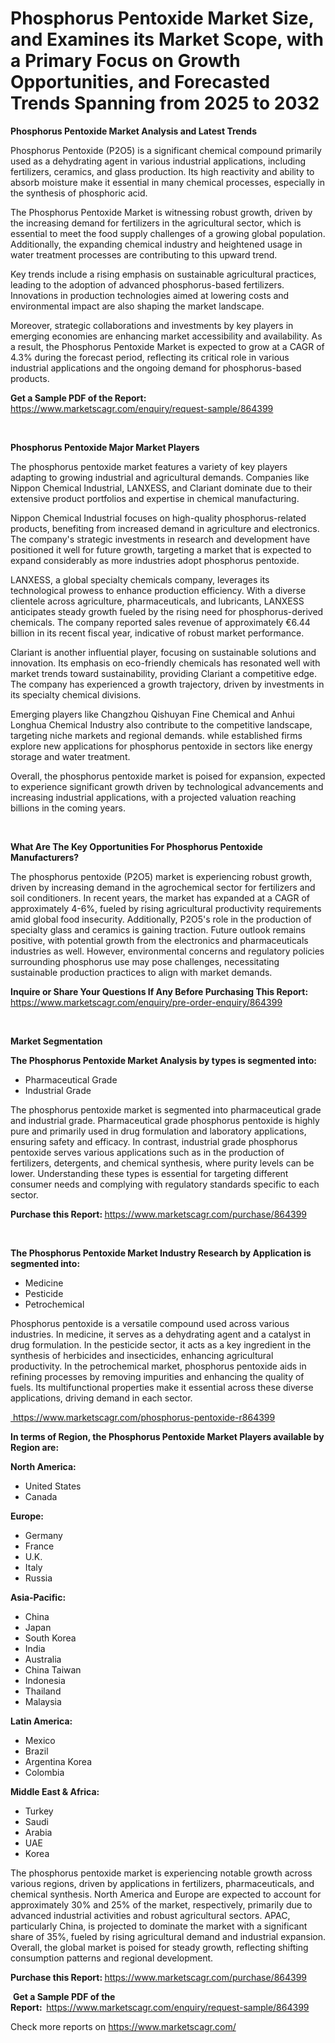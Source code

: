 <p><h1>Phosphorus Pentoxide Market Size, and Examines its Market Scope, with a Primary Focus on Growth Opportunities, and Forecasted Trends Spanning from 2025 to 2032</h1></p><p><strong>Phosphorus Pentoxide Market Analysis and Latest Trends</strong></p>
<p><p>Phosphorus Pentoxide (P2O5) is a significant chemical compound primarily used as a dehydrating agent in various industrial applications, including fertilizers, ceramics, and glass production. Its high reactivity and ability to absorb moisture make it essential in many chemical processes, especially in the synthesis of phosphoric acid. </p><p>The Phosphorus Pentoxide Market is witnessing robust growth, driven by the increasing demand for fertilizers in the agricultural sector, which is essential to meet the food supply challenges of a growing global population. Additionally, the expanding chemical industry and heightened usage in water treatment processes are contributing to this upward trend. </p><p>Key trends include a rising emphasis on sustainable agricultural practices, leading to the adoption of advanced phosphorus-based fertilizers. Innovations in production technologies aimed at lowering costs and environmental impact are also shaping the market landscape. </p><p>Moreover, strategic collaborations and investments by key players in emerging economies are enhancing market accessibility and availability. As a result, the Phosphorus Pentoxide Market is expected to grow at a CAGR of 4.3% during the forecast period, reflecting its critical role in various industrial applications and the ongoing demand for phosphorus-based products.</p></p>
<p><strong>Get a Sample PDF of the Report:&nbsp;</strong> <a href="https://www.marketscagr.com/enquiry/request-sample/864399?utm_campaign=1868&utm_medium=2&utm_source=Github&utm_content=ia&utm_term=30012025&utm_id=phosphorus-pentoxide">https://www.marketscagr.com/enquiry/request-sample/864399</a></p>
<p>&nbsp;</p>
<p><strong>Phosphorus Pentoxide Major Market Players</strong></p>
<p><p>The phosphorus pentoxide market features a variety of key players adapting to growing industrial and agricultural demands. Companies like Nippon Chemical Industrial, LANXESS, and Clariant dominate due to their extensive product portfolios and expertise in chemical manufacturing.</p><p>Nippon Chemical Industrial focuses on high-quality phosphorus-related products, benefiting from increased demand in agriculture and electronics. The company's strategic investments in research and development have positioned it well for future growth, targeting a market that is expected to expand considerably as more industries adopt phosphorus pentoxide.</p><p>LANXESS, a global specialty chemicals company, leverages its technological prowess to enhance production efficiency. With a diverse clientele across agriculture, pharmaceuticals, and lubricants, LANXESS anticipates steady growth fueled by the rising need for phosphorus-derived chemicals. The company reported sales revenue of approximately €6.44 billion in its recent fiscal year, indicative of robust market performance.</p><p>Clariant is another influential player, focusing on sustainable solutions and innovation. Its emphasis on eco-friendly chemicals has resonated well with market trends toward sustainability, providing Clariant a competitive edge. The company has experienced a growth trajectory, driven by investments in its specialty chemical divisions.</p><p>Emerging players like Changzhou Qishuyan Fine Chemical and Anhui Longhua Chemical Industry also contribute to the competitive landscape, targeting niche markets and regional demands. while established firms explore new applications for phosphorus pentoxide in sectors like energy storage and water treatment.</p><p>Overall, the phosphorus pentoxide market is poised for expansion, expected to experience significant growth driven by technological advancements and increasing industrial applications, with a projected valuation reaching billions in the coming years.</p></p>
<p>&nbsp;</p>
<p><strong>What Are The Key Opportunities For Phosphorus Pentoxide Manufacturers?</strong></p>
<p><p>The phosphorus pentoxide (P2O5) market is experiencing robust growth, driven by increasing demand in the agrochemical sector for fertilizers and soil conditioners. In recent years, the market has expanded at a CAGR of approximately 4-6%, fueled by rising agricultural productivity requirements amid global food insecurity. Additionally, P2O5's role in the production of specialty glass and ceramics is gaining traction. Future outlook remains positive, with potential growth from the electronics and pharmaceuticals industries as well. However, environmental concerns and regulatory policies surrounding phosphorus use may pose challenges, necessitating sustainable production practices to align with market demands.</p></p>
<p><strong>Inquire or Share Your Questions If Any Before Purchasing This Report:</strong> <a href="https://www.marketscagr.com/enquiry/pre-order-enquiry/864399?utm_campaign=1868&utm_medium=2&utm_source=Github&utm_content=ia&utm_term=30012025&utm_id=phosphorus-pentoxide">https://www.marketscagr.com/enquiry/pre-order-enquiry/864399</a></p>
<p>&nbsp;</p>
<p><strong>Market Segmentation</strong></p>
<p><strong>The Phosphorus Pentoxide Market Analysis by types is segmented into:</strong></p>
<p><ul><li>Pharmaceutical Grade</li><li>Industrial Grade</li></ul></p>
<p><p>The phosphorus pentoxide market is segmented into pharmaceutical grade and industrial grade. Pharmaceutical grade phosphorus pentoxide is highly pure and primarily used in drug formulation and laboratory applications, ensuring safety and efficacy. In contrast, industrial grade phosphorus pentoxide serves various applications such as in the production of fertilizers, detergents, and chemical synthesis, where purity levels can be lower. Understanding these types is essential for targeting different consumer needs and complying with regulatory standards specific to each sector.</p></p>
<p><strong>Purchase this Report:&nbsp;</strong><a href="https://www.marketscagr.com/purchase/864399?utm_campaign=1868&utm_medium=2&utm_source=Github&utm_content=ia&utm_term=30012025&utm_id=phosphorus-pentoxide">https://www.marketscagr.com/purchase/864399</a></p>
<p>&nbsp;</p>
<p><strong>The Phosphorus Pentoxide Market Industry Research by Application is segmented into:</strong></p>
<p><ul><li>Medicine</li><li>Pesticide</li><li>Petrochemical</li></ul></p>
<p><p>Phosphorus pentoxide is a versatile compound used across various industries. In medicine, it serves as a dehydrating agent and a catalyst in drug formulation. In the pesticide sector, it acts as a key ingredient in the synthesis of herbicides and insecticides, enhancing agricultural productivity. In the petrochemical market, phosphorus pentoxide aids in refining processes by removing impurities and enhancing the quality of fuels. Its multifunctional properties make it essential across these diverse applications, driving demand in each sector.</p></p>
<p><a href="https://www.marketscagr.com/phosphorus-pentoxide-r864399?utm_campaign=1868&utm_medium=2&utm_source=Github&utm_content=ia&utm_term=30012025&utm_id=phosphorus-pentoxide">&nbsp;https://www.marketscagr.com/phosphorus-pentoxide-r864399</a></p>
<p><strong>In terms of Region, the Phosphorus Pentoxide Market Players available by Region are:</strong></p>
<p>
    <p> <strong> North America: </strong>
        <ul>
            <li>United States</li>
            <li>Canada</li>
        </ul>
        </p> 
    <p> <strong> Europe: </strong>
        <ul>
            <li>Germany</li>
            <li>France</li>
            <li>U.K.</li>
            <li>Italy</li>
            <li>Russia</li>
        </ul>
        </p> 
    <p> <strong> Asia-Pacific: </strong>
        <ul>
            <li>China</li>
            <li>Japan</li>
            <li>South Korea</li>
            <li>India</li>
            <li>Australia</li>
            <li>China Taiwan</li>
            <li>Indonesia</li>
            <li>Thailand</li>
            <li>Malaysia</li>
        </ul>
        </p> 
    <p> <strong> Latin America: </strong>
        <ul>
            <li>Mexico</li>
            <li>Brazil</li>
            <li>Argentina Korea</li>
            <li>Colombia</li>
        </ul>
        </p> 
    <p> <strong> Middle East & Africa: </strong>
        <ul>
            <li>Turkey</li>
            <li>Saudi</li>
            <li>Arabia</li>
            <li>UAE</li>
            <li>Korea</li>
        </ul>
    </p>
    </p>
<p><p>The phosphorus pentoxide market is experiencing notable growth across various regions, driven by applications in fertilizers, pharmaceuticals, and chemical synthesis. North America and Europe are expected to account for approximately 30% and 25% of the market, respectively, primarily due to advanced industrial activities and robust agricultural sectors. APAC, particularly China, is projected to dominate the market with a significant share of 35%, fueled by rising agricultural demand and industrial expansion. Overall, the global market is poised for steady growth, reflecting shifting consumption patterns and regional development.</p></p>
<p><strong>Purchase this Report: </strong><a href="https://www.marketscagr.com/purchase/864399?utm_campaign=1868&utm_medium=2&utm_source=Github&utm_content=ia&utm_term=30012025&utm_id=phosphorus-pentoxide">https://www.marketscagr.com/purchase/864399</a></p>
<p>&nbsp;<strong>Get a Sample PDF of the Report:&nbsp;&nbsp;</strong><a href="https://www.marketscagr.com/enquiry/request-sample/864399?utm_campaign=1868&utm_medium=2&utm_source=Github&utm_content=ia&utm_term=30012025&utm_id=phosphorus-pentoxide">https://www.marketscagr.com/enquiry/request-sample/864399</a></p>
<p><strong></strong></p>
<p>Check more reports on <a href="https://www.marketscagr.com/?utm_campaign=1868&utm_medium=2&utm_source=Github&utm_content=ia&utm_term=30012025&utm_id=phosphorus-pentoxide">https://www.marketscagr.com/</a></p>